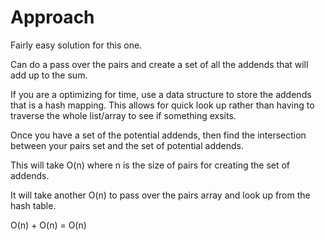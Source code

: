 # Approach

Fairly easy solution for this one.

Can do a pass over the pairs and create a set of all the addends that will add up to the sum.

If you are a optimizing for time, use a data structure to store the addends that is a hash mapping. This allows for quick look up rather than having to traverse the whole list/array to see if something exsits.

Once you have a set of the potential addends, then find the intersection between your pairs set and the set of potential addends.

This will take O(n) where n is the size of pairs for creating the set of addends.

It will take another O(n) to pass over the pairs array and look up from the hash table.

O(n) + O(n) = O(n)
